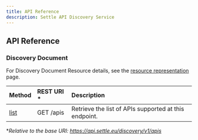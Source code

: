 ```yaml
---
title: API Reference
description: Settle API Discovery Service
---
```


## API Reference

### Discovery Document

For Discovery Document Resource details, see the [resource representation](/discovery/v1/reference/apis/) page.

| Method                                     | REST URI * | Description                                           |
|:-------------------------------------------|:-----------|:------------------------------------------------------|
| [list](/discovery/v1/reference/apis/list/) | GET /apis  | Retrieve the list of APIs supported at this endpoint. |

**Relative to the base URI: https://api.settle.eu/discovery/v1/apis*